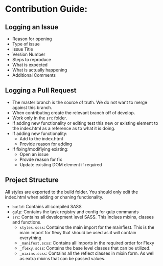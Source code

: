 # Contribution Guide:
## Logging an Issue
- Reason for opening
- Type of issue
- Issue Title
- Version Number
- Steps to reproduce
- What is expected
- What is actually happening
- Additional Comments

## Logging a Pull Request
- The master branch is the source of truth. We do not want to merge against this branch.
- When contributing create the relevant branch off of develop.
- Work only in the `src` folder.
- If adding new functionality or editing test this new or existing element to the index.html as a reference as to what it is doing.
- If adding new functionality:
    - Add to the index.html
    - Provide reason for adding
- If fixing/modifiying existing:
    - Open an issue
    - Provde reason for fix
    - Update existing DOM element if required

## Project Structure
All styles are exported to the build folder. You should only edit the index.html when adding or chaning functionality.
- `build`: Contains all compiled SASS
- `gulp`: Contains the task registry and config for gulp commands
- `src`: Contains all development level SASS. This inclues mixins, classes and functions.
    - `styles.scss`: Contains the main import for the mainfiest. This is the main import for flexy that should be used as it will contain everything.
    - `_manifest.scss`: Contains all imports in the required order for Flexy
    - `_flexy.scss`: Contains the base level classes that can be utilized.
    - `_mixins.scss`: Contains all the reflect classes in mixin form. As well as extra mixins that can be passed values.
